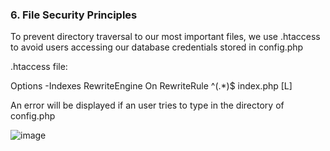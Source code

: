 ### 6. File Security Principles

To prevent directory traversal to our most important files, we use .htaccess to avoid users accessing our database credentials stored in config.php

.htaccess file:

Options -Indexes
RewriteEngine On
RewriteRule ^(.*)$ index.php [L]

An error will be displayed if an user tries to type in the directory of config.php

![image](https://github.com/DanielHakim01/FinalAssessmentWebSecurity/assets/47686304/e20d384e-229e-479a-9ecf-929c55038850)
